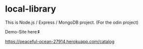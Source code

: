 # local-library

This is Node.js / Express / MongoDB project. (For the odin project)

Demo-Site here:⏬

https://peaceful-ocean-27914.herokuapp.com/catalog
